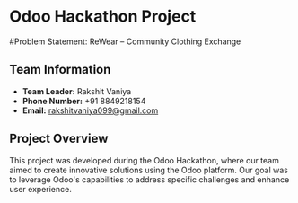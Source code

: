 # Odoo Hackathon Project

#Problem Statement: ReWear – Community Clothing Exchange

## Team Information

- **Team Leader:** Rakshit Vaniya
- **Phone Number:** +91 8849218154
- **Email:** rakshitvaniya099@gmail.com

## Project Overview

This project was developed during the Odoo Hackathon, where our team aimed to create innovative solutions using the Odoo platform. Our goal was to leverage Odoo's capabilities to address specific challenges and enhance user experience.


